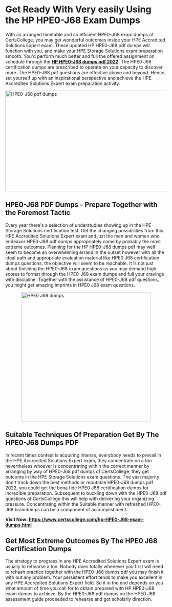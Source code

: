 <h1><strong>Get Ready With Very easily Using the HP HPE0-J68 Exam Dumps&nbsp;</strong></h1>
<p><span style="font-weight: 400;">With an arranged timetable and an efficient  HPE0-J68 exam dumps of CertsCollege, you may get wonderful outcomes inside your HPE Accredited Solutions Expert exam. These updated HP HPE0-J68 pdf dumps will function with you, and make your HPE Storage Solutions exam preparation smooth. You'd perform much better and full the offered assignment on schedule through the <strong><a href="https://www.certscollege.com/hp-HPE0-J68-exam-dumps.html">HP HPE0-J68 dumps pdf 2022</a></strong>. The HPE0 J68 certification dumps are prescribed to operate on your capacity to discover more. The  HPE0-J68 pdf questions are effective above and beyond. Hence, set yourself up with an inspirational perspective and achieve the HPE Accredited Solutions Expert exam preparation activity.&nbsp;</span></p>
<p><span style="font-weight: 400;"><img style="display: block; margin-left: auto; margin-right: auto;" src="https://i.ibb.co/CPDK3ps/Yellow-and-Blue-Initiative-Blog-Banner.png" alt="HPE0-J68 pdf dumps" width="559" height="315" /></span></p>
<h2><strong>HPE0-J68 PDF Dumps - Prepare Together with the Foremost Tactic</strong></h2>
<p><span style="font-weight: 400;">Every year there's a selection of understudies showing up in the HPE Storage Solutions certification test. Get the changing possibilities from this HPE Accredited Solutions Expert exam and just the men and women who endeavor HPE0-J68 pdf dumps appropriately come by probably the most extreme outcomes. Planning for the HP HPE0-J68 dumps pdf may well seem to become an overwhelming errand in the outset however with all the ideal path and appropriate evaluation material like HPE0 J68 certification dumps questions, the objective will seem to be reachable. It is not just about finishing the HPE0-J68 exam questions as you may demand high scores to format through the HPE0-J68 exam dumps and full your cravings with discipline. Together with the assistance of HPE0-J68 pdf questions, you might get amazing imprints in HPE0 J68 exam questions.</span></p>
<p><span style="font-weight: 400;"><a href="https://tinyurl.com/rd2jjt7f"><img style="display: block; margin-left: auto; margin-right: auto;" src="https://i.ibb.co/9tMrhdY/Teacher-Appreciation-Invitation.png" alt="HPE0 J68 dumps " width="404" height="404" /></a></span></p>
<h2><strong>Suitable Techniques Of Preparation Get By The HPE0-J68 Dumps PDF</strong></h2>
<p><span style="font-weight: 400;">In recent times contest is acquiring intense, everybody needs to prevail in the HPE Accredited Solutions Expert exam, they concentrate on a ton nevertheless whoever is concentrating within the correct manner by arranging by way of HPE0-J68 pdf dumps of CertsCollege, they get outcome in the HPE Storage Solutions exam questions. The vast majority don't track down the best methods or reputable HPE0-J68 dumps pdf 2022, you could get the bona fide HPE0 J68 certification dumps for incredible preparation. Subsequent to buckling down with the  HPE0-J68 pdf questions of CertsCollege this will help with delivering your organizing pressure. Concentrating within the Suitable manner with refreshed HPE0-J68 braindumps can be a component of accomplishment.</span></p>
<p><span style="font-weight: 400;"><strong>Visit Now: <a href="https://www.certscollege.com/hp-HPE0-J68-exam-dumps.html">https://www.certscollege.com/hp-HPE0-J68-exam-dumps.html</a></strong></span></p>
<h2><strong>Get Most Extreme Outcomes By The HPE0 J68 Certification Dumps</strong></h2>
<p><span style="font-weight: 400;">The strategy to progress in any HPE Accredited Solutions Expert exam is usually to rehearse a ton. Nobody does totally whenever you first will need to rehash practice together with the HPE0-J68 dumps pdf you may finish it with out any problem. Your persistent effort tends to make you excellent in any HPE Accredited Solutions Expert field. So it in the end depends on you what amount of time you call for to obtain prepared with HP HPE0-J68 exam dumps to achieve. By the HPE0-J68 pdf dumps on the HPE0 J68 assessment guide proceeded to rehearse and got scholarly direction.</span></p>
